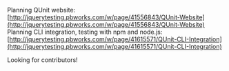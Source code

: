 Planning QUnit website:
[http://jquerytesting.pbworks.com/w/page/41556843/QUnit-Website](http://jquerytesting.pbworks.com/w/page/41556843/QUnit-Website)  
Planning CLI integration, testing with npm and node.js:
[http://jquerytesting.pbworks.com/w/page/41615571/QUnit-CLI-Integration](http://jquerytesting.pbworks.com/w/page/41615571/QUnit-CLI-Integration)

Looking for contributors!

